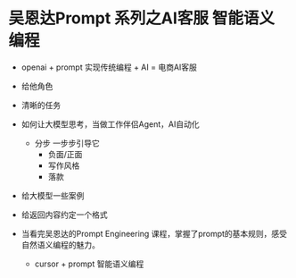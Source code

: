 # 吴恩达Prompt 系列之AI客服 智能语义编程

- openai + prompt
  实现传统编程 + AI = 电商AI客服

- 给他角色
- 清晰的任务
- 如何让大模型思考，当做工作伴侣Agent，AI自动化
  - 分步 一步步引导它
    - 负面/正面 
    - 写作风格
    - 落款
- 给大模型一些案例
- 给返回内容约定一个格式

- 当看完吴恩达的Prompt Engineering 课程，掌握了prompt的基本规则，感受自然语义编程的魅力。
  - cursor + prompt 智能语义编程